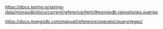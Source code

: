 https://docs.spring.io/spring-data/mongodb/docs/current/reference/html/#mongodb.repositories.queries

https://docs.mongodb.com/manual/reference/operator/query/regex/
